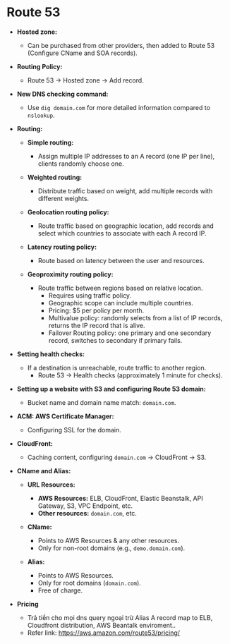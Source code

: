# Route 53

- **Hosted zone:**
    - Can be purchased from other providers, then added to Route 53 (Configure CName and SOA records).

- **Routing Policy:**
    - Route 53 -> Hosted zone -> Add record.

- **New DNS checking command:**
    - Use `dig domain.com` for more detailed information compared to `nslookup`.

- **Routing:**
    - **Simple routing:**
        - Assign multiple IP addresses to an A record (one IP per line), clients randomly choose one.

    - **Weighted routing:**
        - Distribute traffic based on weight, add multiple records with different weights.

    - **Geolocation routing policy:**
        - Route traffic based on geographic location, add records and select which countries to associate with each A record IP.

    - **Latency routing policy:**
        - Route based on latency between the user and resources.

    - **Geoproximity routing policy:**
        - Route traffic between regions based on relative location.
            - Requires using traffic policy.
            - Geographic scope can include multiple countries.
            - Pricing: $5 per policy per month.
            - Multivalue policy: randomly selects from a list of IP records, returns the IP record that is alive.
            - Failover Routing policy: one primary and one secondary record, switches to secondary if primary fails.

- **Setting health checks:**
    - If a destination is unreachable, route traffic to another region.
        - Route 53 -> Health checks (approximately 1 minute for checks).

- **Setting up a website with S3 and configuring Route 53 domain:**
    - Bucket name and domain name match: `domain.com`.

- **ACM: AWS Certificate Manager:**
    - Configuring SSL for the domain.

- **CloudFront:**
    - Caching content, configuring `domain.com` -> CloudFront -> S3.

- **CName and Alias:**
    - **URL Resources:**
        - **AWS Resources:** ELB, CloudFront, Elastic Beanstalk, API Gateway, S3, VPC Endpoint, etc.
        - **Other resources:** `domain.com`, etc.

    - **CName:**
        - Points to AWS Resources & any other resources.
        - Only for non-root domains (e.g., `demo.domain.com`).

    - **Alias:**
        - Points to AWS Resources.
        - Only for root domains (`domain.com`).
        - Free of charge.

- **Pricing**
  - Trả tiền cho mọi dns query ngoại trừ Alias A record map to ELB, Cloudfront distribution, AWS Beantalk enviroment..
  - Refer link: https://aws.amazon.com/route53/pricing/